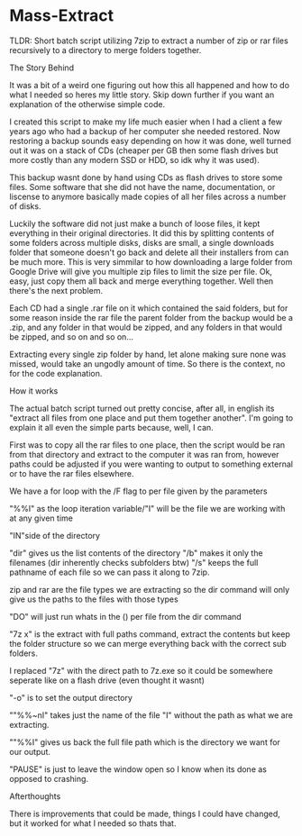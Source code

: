 # Mass-Extract
TLDR: Short batch script utilizing 7zip to extract a number of zip or rar files recursively to a directory to merge folders together.

The Story Behind

It was a bit of a weird one figuring out how this all happened and how to do what I needed so heres my little story. Skip down further if you want an explanation of the otherwise simple code.

I created this script to make my life much easier when I had a client a few years ago who had a backup of her computer she needed restored. Now restoring a backup sounds easy depending on how it was done, well turned out it was on a stack of CDs (cheaper per GB then some flash drives but more costly than any modern SSD or HDD, so idk why it was used).

This backup wasnt done by hand using CDs as flash drives to store some files. Some software that she did not have the name, documentation, or liscense to anymore basically made copies of all her files across a number of disks.

Luckily the software did not just make a bunch of loose files, it kept everything in their original directories. It did this by splitting contents of some folders across multiple disks, disks are small, a single downloads folder that someone doesn't go back and delete all their installers from can be much more. This is very simmilar to how downloading a large folder from Google Drive will give you multiple zip files to limit the size per file. Ok, easy, just copy them all back and merge everything together. Well then there's the next problem.

Each CD had a single .rar file on it which contained the said folders, but for some reason inside the rar file the parent folder from the backup would be a .zip, and any folder in that would be zipped, and any folders in that would be zipped, and so on and so on...

Extracting every single zip folder by hand, let alone making sure none was missed, would take an ungodly amount of time. So there is the context, no for the code explanation.

How it works

The actual batch script turned out pretty concise, after all, in english its "extract all files from one place and put them together another". I'm going to explain it all even the simple parts because, well, I can.

First was to copy all the rar files to one place, then the script would be ran from that directory and extract to the computer it was ran from, however paths could be adjusted if you were wanting to output to something external or to have the rar files elsewhere.

We have a for loop with the /F flag to per file given by the parameters

"%%I" as the loop iteration variable/"I" will be the file we are working with at any given time

"IN"side of the directory

"dir" gives us the list contents of the directory "/b" makes it only the filenames (dir inherently checks subfolders btw) "/s" keeps the full pathname of each file so we can pass it along to 7zip.

zip and rar are the file types we are extracting so the dir command will only give us the paths to the files with those types

"DO" will just run whats in the () per file from the dir command

"7z x" is the extract with full paths command, extract the contents but keep the folder structure so we can merge everything back with the correct sub folders.

I replaced "7z" with the direct path to 7z.exe so it could be somewhere seperate like on a flash drive (even thought it wasnt)

"-o" is to set the output directory

""%%~nI" takes just the name of the file "I" without the path as what we are extracting. 

""%%I" gives us back the full file path which is the directory we want for our output.

"PAUSE" is just to leave the window open so I know when its done as opposed to crashing.

Afterthoughts

There is improvements that could be made, things I could have changed, but it worked for what I needed so thats that.
